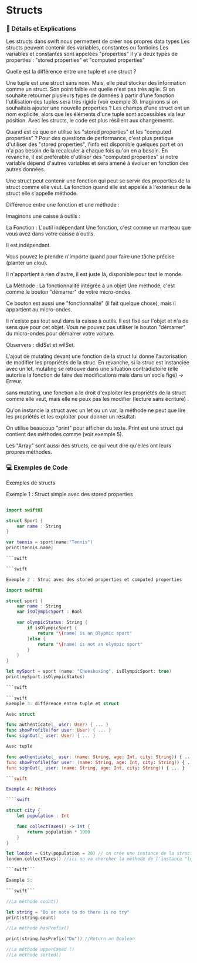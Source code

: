 # Structs 

### 📖 Détails et Explications

Les structs dans swift nous permettent de créer nos propres data types
Les structs peuvent contenir des variables, constantes ou fontioins
Les variables et constantes sont appelées "properties"
Il y'a deux types de properties : "stored properties" et "computed properties"  

Quelle est la différence entre une tuple et une struct ? 

Une tuple est une struct sans nom. Mais, elle peut stocker des information comme un struct. 
Son point faible est quelle n'est pas très agile. Si on souhaite retourner plusieurs types de données à partir d'une fonction
l'utilisation des tuples sera très rigide (voir exemple 3). Imaginons si on souhaitais ajouter une nouvelle properties ? 
Les champs d'une struct ont un nom explicite, alors que les éléments d'une tuple sont accessibles via leur position. 
Avec les structs, le code est plus résilient aux changements.

Quand est ce que on utilise les "stored properties" et les "computed properties" ? 
Pour des questions de performance, c'est plus pratique d'utiliser des "stored properties", l'info est disponible quelques part 
et on n'a pas besoin de la recalculer à chaque fois qu'on en a besoin. En revanche, il est préférable d'utiliser des "computed properties"
si notre variable dépend d'autres variables et sera amené à évoluer en fonction des autres données.  

Une struct peut contenir une fonction qui peut se servir des properties de la struct comme elle veut. La fonction quand elle est appelée à l'extérieur de la struct elle s'appelle méthode. 

Différence entre une fonction et une méthode : 

Imaginons une caisse à outils :

La Fonction : L'outil indépendant
Une fonction, c'est comme un marteau que vous avez dans votre caisse à outils.

Il est indépendant.

Vous pouvez le prendre n'importe quand pour faire une tâche précise (planter un clou).

Il n'appartient à rien d'autre, il est juste là, disponible pour tout le monde.

La Méthode : La fonctionnalité intégrée à un objet
Une méthode, c'est comme le bouton "démarrer" de votre micro-ondes.

Ce bouton est aussi une "fonctionnalité" (il fait quelque chose), mais il appartient au micro-ondes.

Il n'existe pas tout seul dans la caisse à outils. Il est fixé sur l'objet et n'a de sens que pour cet objet. Vous ne pouvez pas utiliser le bouton "démarrer" du micro-ondes pour démarrer votre voiture.

Observers : didSet et wilSet. 

L'ajout de mutating devant une fonction de la struct lui donne l'autorisation de modifier les propriétés de la struc. En revanche, si la struc est instanciée avec un let, mutating se retrouve dans une situation contradictoire (elle autorise la fonction de faire des modifications mais dans un socle figé) -> Erreur. 

sans mutating, une fonction a le droit d'exploiter les propriétés de la struct comme elle veut, mais elle ne peux pas les modifier (lecture sans écriture) .

Qu'on instancie la struct avec un let ou un var, la méthode ne peut que lire les propriétés et les exploiter pour donner un résultat. 

On utilise beaucoup "print" pour afficher du texte. Print est une struct qui contient des méthodes comme (voir exemple 5). 


Les "Array" sont aussi des structs, ce qui veut dire qu'elles ont leurs propres méthodes. 


### 💻 Exemples de Code

Exemples de structs

Exemple 1 : Struct simple avec des stored properties

``` swift

import swiftUI

struct Sport {
    var name : String
}

var tennis = sport(name:"Tennis")
print(tennis.name)

```swift

```swift 

Exemple 2 : Struc avec des stored properties et computed properties

import swiftUI

struct sport {
    var name : String 
    var isOlympicSport : Bool

    var olympicStatus: String {
        if isOlympicSport {
            return "\(name) is an Olypmic sport"
        }else {
            return "\(name) is not an olympic sport"
        }
    }
}

let mySport = sport (name: "Cheesboxing", isOlympicSport: true)
print(mySport.isOlympicStatus)

```swift 

```swift
Exemple 3: différence entre tuple et struct

Avec struct 

func authenticate(_ user: User) { ... }
func showProfile(for user: User) { ... }
func signOut(_ user: User) { ... }

Avec tuple 

func authenticate(_ user: (name: String, age: Int, city: String)) { ... }
func showProfile(for user: (name: String, age: Int, city: String)) { ... }
func signOut(_ user: (name: String, age: Int, city: String)) { ... }

```swift

Exemple 4: Méthodes

````swift

struct city {
    let population : Int 

    func collectTaxes() -> Int {
        return population * 1000
    }
}

let london = City(population = 20) // on crée une instance de la struct qu'on stock dans london
london.collectTaxes() //ici on va chercher la méthode de l'instance "london" de la struct de base "city". 

```swift```

Exemple 5:

```swift```

//La méthode count()

let string = "Do or note to do there is no try"
print(string.count)

//La méthode hasPrefix()

print(string.hasPrefix("Do")) //Return un Boolean

//La méthode upperCased () 
//La méthode sorted() 